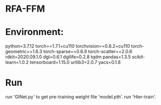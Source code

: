 # RFA-FFM

# Environment:
python=3.7.12
torch==1.7.1+cu110
torchvision==0.8.2+cu110
torch-geometric==1.6.3
torch-sparse==0.6.9
torch-scatter==2.0.6
rdkit=2020.09.1.0
dgl=0.6.1
dgllife=0.2.8
tqdm
pandas=1.3.5
scikit-learn=1.0.2
tensorboard=1.15.0
urllib3=2.0.7
yacs=0.1.8

# Run
run 'GINet.py' to get pre-training weight file 'model.pth'.
run 'Hier-train'.
